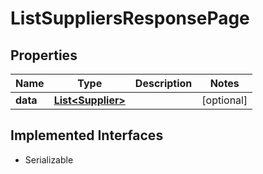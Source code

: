 

# ListSuppliersResponsePage


## Properties

| Name | Type | Description | Notes |
|------------ | ------------- | ------------- | -------------|
|**data** | [**List&lt;Supplier&gt;**](Supplier.md) |  |  [optional] |


## Implemented Interfaces

* Serializable


